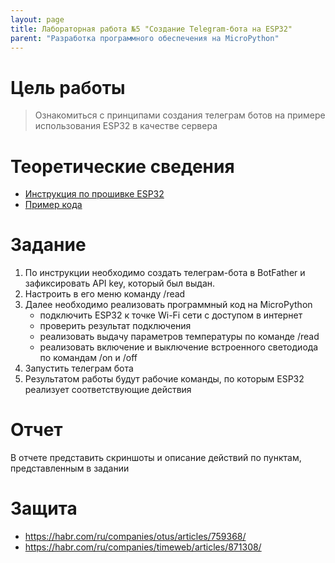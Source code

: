 ```yaml
---
layout: page
title: Лабораторная работа №5 "Создание Telegram-бота на ESP32"
parent: "Разработка программного обеспечения на MicroPython"
---
```



# Цель работы
> Ознакомиться с принципами создания телеграм ботов на примере использования ESP32
> в качестве сервера

# Теоретические сведения
* [Инструкция по прошивке ESP32](/firmware/)
* [Пример кода](../../examples/example_5.md)

# Задание
1. По инструкции необходимо создать телеграм-бота в BotFather и зафиксировать API key, который был выдан.
2. Настроить в его меню команду /read
3. Далее необходимо реализовать программный код на MicroPython
    * подключить ESP32 к точке Wi-Fi сети с доступом в интернет
    * проверить результат подключения
    * реализовать выдачу параметров температуры по команде /read
    * реализовать включение и выключение встроенного светодиода по командам /on и /off
4. Запустить телеграм бота
5. Результатом работы будут рабочие команды, по которым ESP32 реализует соответствующие действия

# Отчет
В отчете представить скриншоты и описание действий по пунктам, представленным в задании

# Защита
* https://habr.com/ru/companies/otus/articles/759368/
* https://habr.com/ru/companies/timeweb/articles/871308/

